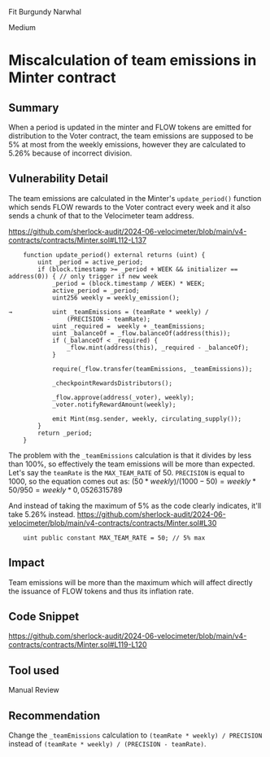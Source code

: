 Fit Burgundy Narwhal

Medium

# Miscalculation of team emissions in Minter contract

## Summary
When a period is updated in the minter and FLOW tokens are emitted for distribution to the Voter contract, the team emissions are supposed to be 5% at most from the weekly emissions, however they are calculated to 5.26% because of incorrect division.
## Vulnerability Detail
The team emissions are calculated in the Minter's `update_period()` function which sends FLOW rewards to the Voter contract every week and it also sends a chunk of that to the Velocimeter team address.

https://github.com/sherlock-audit/2024-06-velocimeter/blob/main/v4-contracts/contracts/Minter.sol#L112-L137
```solidity
    function update_period() external returns (uint) {
        uint _period = active_period;
        if (block.timestamp >= _period + WEEK && initializer == address(0)) { // only trigger if new week
            _period = (block.timestamp / WEEK) * WEEK;
            active_period = _period;
            uint256 weekly = weekly_emission();

→           uint _teamEmissions = (teamRate * weekly) /
                (PRECISION - teamRate);
            uint _required =  weekly + _teamEmissions;
            uint _balanceOf = _flow.balanceOf(address(this));
            if (_balanceOf < _required) {
                _flow.mint(address(this), _required - _balanceOf);
            }

            require(_flow.transfer(teamEmissions, _teamEmissions));

            _checkpointRewardsDistributors();

            _flow.approve(address(_voter), weekly);
            _voter.notifyRewardAmount(weekly);

            emit Mint(msg.sender, weekly, circulating_supply());
        }
        return _period;
    }
```

The problem with the `_teamEmissions` calculation is that it divides by less than 100%, so effectively the team emissions will be more than expected.
Let's say the `teamRate` is the `MAX_TEAM_RATE` of 50. `PRECISION` is equal to 1000, so the equation comes out as: $(50 * weekly) / (1000 - 50) = weekly * 50 / 950 = weekly * 0,0526315789$

And instead of taking the maximum of 5% as the code clearly indicates, it'll take 5.26% instead.
https://github.com/sherlock-audit/2024-06-velocimeter/blob/main/v4-contracts/contracts/Minter.sol#L30
```solidity
    uint public constant MAX_TEAM_RATE = 50; // 5% max
```
## Impact
Team emissions will be more than the maximum which will affect directly the issuance of FLOW tokens and thus its inflation rate.
## Code Snippet
https://github.com/sherlock-audit/2024-06-velocimeter/blob/main/v4-contracts/contracts/Minter.sol#L119-L120
## Tool used
Manual Review
## Recommendation
Change the `_teamEmissions` calculation to `(teamRate * weekly) / PRECISION` instead of `(teamRate * weekly) / (PRECISION - teamRate)`.
